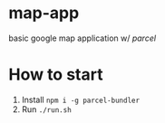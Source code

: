 # map-app

basic google map application w/ *parcel*

# How to start

1. Install `npm i -g parcel-bundler`
2. Run `./run.sh`
